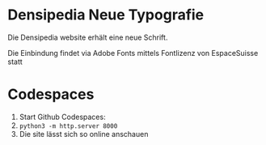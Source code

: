 # Densipedia Neue Typografie

Die Densipedia website erhält eine neue Schrift.

Die Einbindung findet via Adobe Fonts mittels Fontlizenz von EspaceSuisse statt

# Codespaces
1. Start Github Codespaces:
2. `python3 -m http.server 8000`
3. Die site lässt sich so online anschauen 
